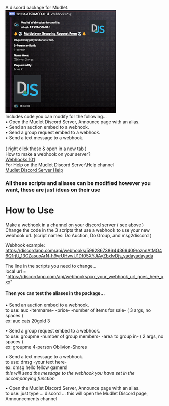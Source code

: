 A discord package for Mudlet.\
![alt text2](https://raw.githubusercontent.com/Xiija/MudletStuff/master/Discord_Modules/discwebhook-02-sm.png)\
Includes code you can modify for the following...\
• Open the Mudlet Discord Server, Announce page with an alias.\
• Send an auction embed to a webhook.\
• Send a group request embed to a webhook.\
• Send a text message to a webhook.\
\
( right click these & open in a new tab )\
How to make a webhook on your server?\
<a href="https://support.discord.com/hc/en-us/articles/228383668-Intro-to-Webhooks" target="_blank">Webhooks 101</a>
\
For Help on the Mudlet Discord Server\Help channel\
<a href="https://discord.com/channels/283581582550237184/283582068334526464">Mudlet Discord Server Help</a>
<h3> All these scripts and aliases can be modified however you want, these are just ideas on their use </h3>
<h1> How to Use </h1>

Make a webhook in a channel on your discord server ( see above )\
Change the code in the 3 scripts that use a webhook to use your new webhook url.
(script names:  Do Auction, Do Group, and msg2discord )

 Webhook example:\
 https://discordapp.com/api/webhooks/599286738644369409/oznnAtMO46Q1rjU_13GZasuoArN-h9yrUHwvU1Df05XYJiAyZbxlvDjs_yadayadayada
 
 The line in the scripts you need to change...  
  local url = "https://discordapp.com/api/webhooks/xxx_your_webhook_url_goes_here_xxx"

<h4> Then you can test the aliases in the package...</h4>

• Send an auction embed to a webhook.
\
 to use: auc -itemname- -price- -number of items for sale- ( 3 args, no spaces )\
 ex: auc cats 20gold 3  
 
 • Send a group request embed to a webhook.\
   to use: groupme -number of group members- -area to group in-  ( 2 args, no spaces )\
   ex: groupme 4-person Oblivion-Shores

• Send a text message to a webhook.\
   to use: dmsg -your text here- \
 ex: dmsg hello fellow gamers!\
 <em>this will send the message to the webhook you have set in the accompanying function</em>

 • Open the Mudlet Discord Server, Announce page with an alias.\
  to use: just type ... discord ... this will open the Mudlet Discord page, Announcements channel
